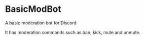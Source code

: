 # BasicModBot
A basic moderation bot for Discord

It has moderation commands such as ban, kick, mute and unmute.
